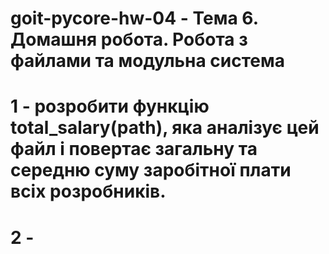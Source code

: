 # goit-pycore-hw-04 - Тема 6. Домашня робота. Робота з файлами та модульна система

# 1 - розробити функцію total_salary(path), яка аналізує цей файл і повертає загальну та середню суму заробітної плати всіх розробників.

# 2 - 